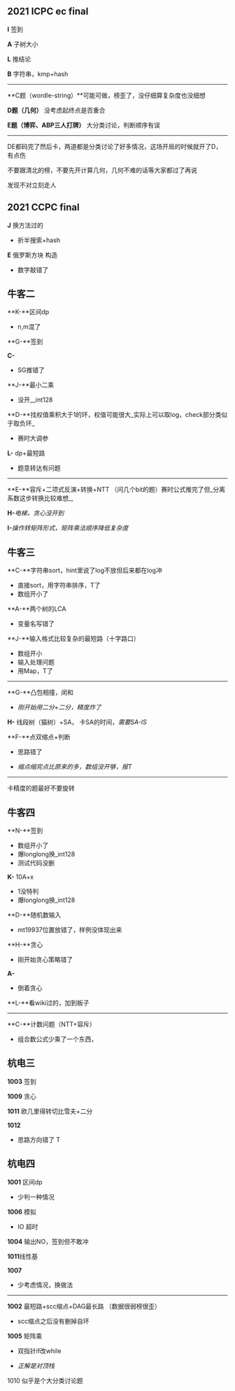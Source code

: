 ## 2021 ICPC ec final

**I** 签到

**A** 子树大小

**L** 推结论

**B** 字符串，kmp+hash

---


**C题（wordle-string）**可能可做，榜歪了，没仔细算复杂度也没细想

**D题（几何）** 没考虑起终点是否重合

**E题（博弈、ABP三人打牌）**  大分类讨论，判断顺序有误

---

DE都码完了然后卡，两道都是分类讨论了好多情况，这场开局的时候就开了D，有点伤

不要跟清北的榜，不要先开计算几何，几何不难的话等大家都过了再说

发现不对立刻走人



## 2021 CCPC final

**J**  换方法过的

+ 折半搜索+hash

**E** 俄罗斯方块 构造

+ 数字敲错了



## 牛客二

**K-**区间dp

+ n,m混了

**G-**签到

**C-**

+ SG推错了

**J-**最小二乘

+ 没开__int128

**D-**找权值乘积大于1的环，权值可能很大_实际上可以取log，check部分类似于取负环_

+ 赛时大调参

**L-** dp+最短路

+ 题意转达有问题

---

**E-**容斥+二项式反演+转换+NTT （问几个bit的题）赛时公式推完了但_分离系数这步转换比较难想_,

**H-**_电梯，贪心没开到_

**I-**_操作转矩阵形式，矩阵乘法顺序降低复杂度_



## 牛客三

**C-**字符串sort，hint里说了log不放但后来都在log冲

+ 直接sort，用字符串排序，T了
+ 数组开小了

**A-**两个树的LCA

+ 变量名写错了

**J-**输入格式比较复杂的最短路（十字路口）

+ 数组开小
+ 输入处理问题
+ 用Map，T了

---

**G-**凸包相撞，闵和

+ _刚开始用二分+二分，精度炸了_

**H-** 线段树（猫树）+SA， 卡SA的时间，_需要SA-IS_

**F-**点双缩点+判断

+ 思路错了

+ _缩点缩完点比原来的多，数组没开够，报T_

---

卡精度的题最好不要旋转



## 牛客四

**N-**签到

+ 数组开小了
+ 爆longlong换_int128
+ 测试代码没删

**K-** 10A+x

+ 1没特判
+ 爆longlong换_int128

**D-**随机数输入 

+ mt19937位置放错了，样例没体现出来

**H-**贪心

+ 刚开始贪心策略错了

**A-** 

+ 倒着贪心

**L-**看wiki过的，加到板子

----

**C-**计数问题（NTT+容斥） 

+ 组合数公式少乘了一个东西，



## 杭电三

**1003** 签到

**1009** 贪心

**1011** 欧几里得转切比雪夫+二分

**1012** 

+ 思路方向错了 T



## 杭电四

**1001** 区间dp

+ 少判一种情况

**1006** 模拟

+ IO 超时

**1004** 输出NO，签到但不敢冲

**1011**线性基

**1007**

+ 少考虑情况，换做法

---

**1002** 最短路+scc缩点+DAG最长路 （数据很弱榜很歪）

+ scc缩点之后没有删掉自环

**1005** 矩阵乘

+ 双指针if改while

+ _正解是对顶栈_

1010 似乎是个大分类讨论题

